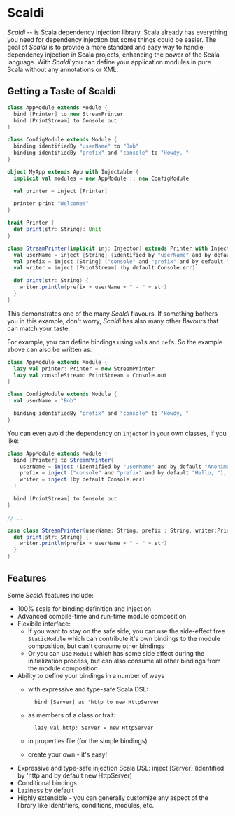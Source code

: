 # Scaldi

*Scaldi* -- is Scala dependency injection library. Scala
already has everything you need for dependency injection but some things could be easier.
The goal of *Scaldi* is to provide a more standard and easy way to handle dependency injection in Scala
projects, enhancing the power of the Scala language. With *Scaldi* you can define your application modules in pure Scala
without any annotations or XML.

## Getting a Taste of Scaldi

```scala
class AppModule extends Module {
  bind [Printer] to new StreamPrinter
  bind [PrintStream] to Console.out
}

class ConfigModule extends Module {
  binding identifiedBy "userName" to "Bob"
  binding identifiedBy "prefix" and "console" to "Howdy, "
}

object MyApp extends App with Injectable {
  implicit val modules = new AppModule :: new ConfigModule

  val printer = inject [Printer]

  printer print "Welcome!"
}

trait Printer {
  def print(str: String): Unit
}

class StreamPrinter(implicit inj: Injector) extends Printer with Injectable {
  val userName = inject [String] (identified by "userName" and by default "Anonimous")
  val prefix = inject [String] ("console" and "prefix" and by default "Hello, ")
  val writer = inject [PrintStream] (by default Console.err)

  def print(str: String) {
    writer.println(prefix + userName + " - " + str)
  }
}
```

This demonstrates one of the many *Scaldi* flavours. If something bothers you in this example,
don't worry, *Scaldi* has also many other flavours that can match your taste.

For example, you can define bindings using `val`s and `def`s. So the example above can also be written as:

```scala
class AppModule extends Module {
  lazy val printer: Printer = new StreamPrinter
  lazy val consoleStream: PrintStream = Console.out
}

class ConfigModule extends Module {
  val userName = "Bob"

  binding identifiedBy "prefix" and "console" to "Howdy, "
}
```

You can even avoid the dependency on `Injector` in your own classes, if you like:

```scala
class AppModule extends Module {
  bind [Printer] to StreamPrinter(
    userName = inject (identified by "userName" and by default "Anonimous"),
    prefix = inject ("console" and "prefix" and by default "Hello, "),
    writer = inject (by default Console.err)
  )

  bind [PrintStream] to Console.out
}

// ...

case class StreamPrinter(userName: String, prefix : String, writer:PrintStream) extends Printer {
  def print(str: String) {
    writer.println(prefix + userName + " - " + str)
  }
}
```

## Features

Some *Scaldi* features include:

* 100% scala for binding definition and injection
* Advanced compile-time and run-time module composition
* Flexibile interface:
    * If you want to stay on the safe side, you can use the side-effect free `StaticModule` which can contribute it's own
      bindings to the module composition, but can't consume other bindings
    * Or you can use `Module` which has some side effect during the initialization process, but can also consume all
    other bindings from the module composition
* Ability to define your bindings in a number of ways
    * with expressive and type-safe Scala DSL:

            bind [Server] as 'http to new HttpServer

    * as members of a class or trait:

            lazy val http: Server = new HttpServer

    * in properties file (for the simple bindings)
    * create your own - it's easy!
* Expressive and type-safe injection Scala DSL:
        inject [Server] (identified by 'http and by default new HttpServer)
* Conditional bindings
* Laziness by default
* Highly extensible - you can generally customize any aspect of the library like identifiers, conditions, modules, etc.
